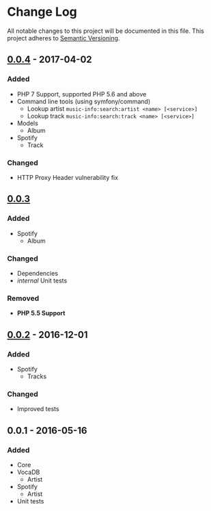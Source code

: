 # Change Log
All notable changes to this project will be documented in this file.
This project adheres to [Semantic Versioning](http://semver.org/).

## [0.0.4] - 2017-04-02
### Added
- PHP 7 Support, supported PHP 5.6 and above
- Command line tools (using symfony/command)
    - Lookup artist `music-info:search:artist <name> [<service>]`
    - Lookup track `music-info:search:track <name> [<service>]`
- Models
    - Album
- Spotify
    - Track

### Changed
- HTTP Proxy Header vulnerability fix

## [0.0.3]
### Added
- Spotify
    - Album

### Changed
- Dependencies
- _internal_ Unit tests

### Removed
- **PHP 5.5 Support**

## [0.0.2] - 2016-12-01
### Added
- Spotify
	- Tracks

### Changed
- Improved tests

## 0.0.1 - 2016-05-16
### Added
- Core
- VocaDB
	- Artist
- Spotify
	- Artist
- Unit tests

[Unreleased]: https://github.com/PBXg33k/php-music-info/compare/v0.0.5...HEAD
[0.0.4]: https://github.com/PBXg33k/php-music-info/compare/v0.0.3...v0.0.4
[0.0.3]: https://github.com/PBXg33k/php-music-info/compare/v0.0.2...v0.0.3
[0.0.2]: https://github.com/PBXg33k/php-music-info/compare/v0.0.1...v0.0.2
